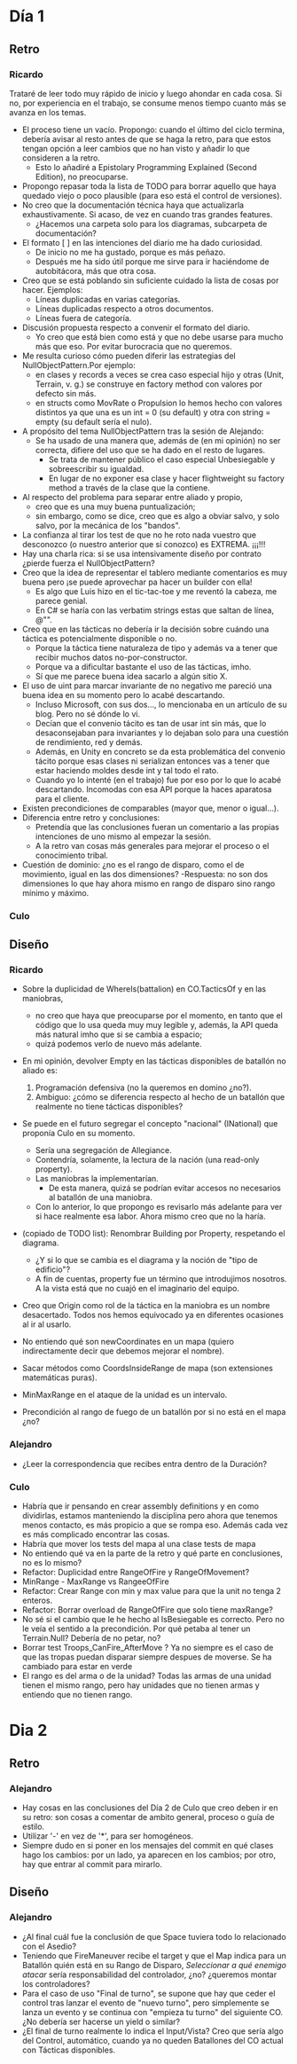﻿# Día 1

## Retro

### Ricardo

Trataré de leer todo muy rápido de inicio y luego ahondar en cada cosa.
Si no, por experiencia en el trabajo, se consume menos tiempo cuanto más se avanza en los temas.

- El proceso tiene un vacío. Propongo: cuando el último del ciclo termina, debería avisar al resto antes de que se haga la retro, para que estos tengan opción a leer cambios que no han visto y añadir lo que consideren a la retro.
  - Esto lo añadiré a Epistolary Programming Explained (Second Edition), no preocuparse.
- Propongo repasar toda la lista de TODO para borrar aquello que haya quedado viejo o poco plausible (para eso está el control de versiones).
- No creo que la documentación técnica haya que actualizarla exhaustivamente. Si acaso, de vez en cuando tras grandes features.
  - ¿Hacemos una carpeta solo para los diagramas, subcarpeta de documentación?
- El formato [ ] en las intenciones del diario me ha dado curiosidad.
  - De inicio no me ha gustado, porque es más peñazo.
  - Después me ha sido útil porque me sirve para ir haciéndome de autobitácora, más que otra cosa.
- Creo que se está poblando sin suficiente cuidado la lista de cosas por hacer. Ejemplos:
  - Líneas duplicadas en varias categorías.
  - Líneas duplicadas respecto a otros documentos.
  - Líneas fuera de categoría.
- Discusión propuesta respecto a convenir el formato del diario.
  - Yo creo que está bien como está y que no debe usarse para mucho más que eso. Por evitar burocracia que no queremos.
- Me resulta curioso cómo pueden diferir las estrategias del NullObjectPattern.Por ejemplo:
  - en clases y records a veces se crea caso especial hijo y otras (Unit, Terrain, v. g.) se construye en factory method con valores por defecto sin más.
  - en structs como MovRate o Propulsion lo hemos hecho con valores distintos ya que una es un int = 0 (su default) y otra con string = empty (su default sería el nulo).
- A propósito del tema NullObjectPattern tras la sesión de Alejando:
  - Se ha usado de una manera que, además de (en mi opinión) no ser correcta, difiere del uso que se ha dado en el resto de lugares.
    - Se trata de mantener público el caso especial Unbesiegable y sobreescribir su igualdad.
    - En lugar de no exponer esa clase y hacer flightweight su factory method a través de la clase que la contiene.
- Al respecto del problema para separar entre aliado y propio,
  - creo que es una muy buena puntualización;
  - sin embargo, como se dice, creo que es algo a obviar salvo, y solo salvo, por la mecánica de los "bandos".
- La confianza al tirar los test de que no he roto nada vuestro que desconozco (o nuestro anterior que sí conozco) es EXTREMA. ¡¡¡!!!
- Hay una charla rica: si se usa intensivamente diseño por contrato ¿pierde fuerza el NullObjectPattern?
- Creo que la idea de representar el tablero mediante comentarios es muy buena pero ¡se puede aprovechar pa hacer un builder con ella!
  - Es algo que Luis hizo en el tic-tac-toe y me reventó la cabeza, me parece genial.
  - En C# se haría con las verbatim strings estas que saltan de línea, @"".
- Creo que en las tácticas no debería ir la decisión sobre cuándo una táctica es potencialmente disponible o no.
  - Porque la táctica tiene naturaleza de tipo y además va a tener que recibir muchos datos no-por-constructor.
  - Porque va a dificultar bastante el uso de las tácticas, imho.
  - Sí que me parece buena idea sacarlo a algún sitio X.
- El uso de uint para marcar invariante de no negativo me pareció una buena idea en su momento pero lo acabé descartando.
  - Incluso Microsoft, con sus dos..., lo mencionaba en un artículo de su blog. Pero no sé dónde lo vi.
  - Decían que el convenio tácito es tan de usar int sin más, que lo desaconsejaban para invariantes y lo dejaban solo para una cuestión de rendimiento, red y demás.
  - Además, en Unity en concreto se da esta problemática del convenio tácito porque esas clases ni serializan entonces vas a tener que estar haciendo moldes desde int y tal todo el rato.
  - Cuando yo lo intenté (en el trabajo) fue por eso por lo que lo acabé descartando. Incomodas con esa API porque la haces aparatosa para el cliente.
- Existen precondiciones de comparables (mayor que, menor o igual...).
- Diferencia entre retro y conclusiones:
  - Pretendía que las conclusiones fueran un comentario a las propias intenciones de uno mismo al empezar la sesión.
  - A la retro van cosas más generales para mejorar el proceso o el conocimiento tribal.
- Cuestión de dominio: ¿no es el rango de disparo, como el de movimiento, igual en las dos dimensiones?
  -Respuesta: no son dos dimensiones lo que hay ahora mismo en rango de disparo sino rango mínimo y máximo.

### Culo

## Diseño

### Ricardo

- Sobre la duplicidad de WhereIs(battalion) en CO.TacticsOf y en las maniobras,
  - no creo que haya que preocuparse por el momento, en tanto que el código que lo usa queda muy muy legible y, además, la API queda más natural imho que si se cambia a espacio;
  - quizá podemos verlo de nuevo más adelante.

- En mi opinión, devolver Empty en las tácticas disponibles de batallón no aliado es:
  1. Programación defensiva (no la queremos en domino ¿no?).
  2. Ambiguo: ¿cómo se diferencia respecto al hecho de un batallón que realmente no tiene tácticas disponibles?

- Se puede en el futuro segregar el concepto "nacional" (INational) que proponía Culo en su momento.
  - Sería una segregación de Allegiance.
  - Contendría, solamente, la lectura de la nación (una read-only property).
  - Las maniobras la implementarían.
    - De esta manera, quizá se podrían evitar accesos no necesarios al batallón de una maniobra.
  - Con lo anterior, lo que propongo es revisarlo más adelante para ver si hace realmente esa labor. Ahora mismo creo que no la haría.

- (copiado de TODO list): Renombrar Building por Property, respetando el diagrama.
  - ¿Y si lo que se cambia es el diagrama y la noción de "tipo de edificio"?
  - A fin de cuentas, property fue un término que introdujimos nosotros. A la vista está que no cuajó en el imaginario del equipo.
- Creo que Origin como rol de la táctica en la maniobra es un nombre desacertado. Todos nos hemos equivocado ya en diferentes ocasiones al ir al usarlo.
- No entiendo qué son newCoordinates en un mapa (quiero indirectamente decir que debemos mejorar el nombre).
- Sacar métodos como CoordsInsideRange de mapa (son extensiones matemáticas puras).
- MinMaxRange en el ataque de la unidad es un intervalo.
- Precondición al rango de fuego de un batallón por si no está en el mapa ¿no?

### Alejandro

- ¿Leer la correspondencia que recibes entra dentro de la Duración?

### Culo

- Habría que ir pensando en crear assembly definitions y en como dividirlas, estamos manteniendo la disciplina pero ahora que tenemos menos contacto, es más propicio a que se rompa eso. Además cada vez es más complicado encontrar las cosas.
- Habría que mover los tests del mapa al una clase tests de mapa
- No entiendo qué va en la parte de la retro y qué parte en conclusiones, no es lo mismo?
- Refactor: Duplicidad entre RangeOfFire y RangeOfMovement?
- MinRange - MaxRange vs RangeeOfFire
- Refactor: Crear Range con min y max value para que la unit no tenga 2 enteros.
- Refactor: Borrar overload de RangeOfFire que solo tiene maxRange?
- No sé si el cambio que le he hecho al IsBesiegable es correcto. Pero no le veía el sentido a la precondición. Por qué petaba al tener un Terrain.Null? Debería de no petar, no?
- Borrar test Troops_CanFire_AfterMove ? Ya no siempre es el caso de que las tropas puedan disparar siempre despues de moverse. Se ha cambiado para estar en verde
- El rango es del arma o de la unidad? Todas las armas de una unidad tienen el mismo rango, pero hay unidades que no tienen armas y entiendo que no tienen rango.

# Dia 2

## Retro

### Alejandro

- Hay cosas en las conclusiones del Día 2 de Culo que creo deben ir en su retro: son cosas a comentar de ambito general, proceso o guía de estilo.
- Utilizar '-' en vez de '*', para ser homogéneos.
- Siempre dudo en si poner en los mensajes del commit en qué clases hago los cambios: por un lado, ya aparecen en los cambios; por otro, hay que entrar al commit para mirarlo.

## Diseño

### Alejandro
- ¿Al final cuál fue la conclusión de que Space tuviera todo lo relacionado con el Asedio? 
- Teniendo que FireManeuver recibe el target y que el Map indica para un Batallón quién está en su Rango de Disparo, _Seleccionar a qué enemigo atacar_ sería responsabilidad del controlador, ¿no? ¿queremos montar los controladores?
- Para el caso de uso "Final de turno", se supone que hay que ceder el control tras lanzar el evento de "nuevo turno", pero simplemente se lanza un evento y se continua con "empieza tu turno" del siguiente CO. ¿No debería ser hacerse un yield o similar?
- ¿El final de turno realmente lo indica el Input/Vista? Creo que sería algo del Control, automático, cuando ya no queden Batallones del CO actual con Tácticas disponibles.